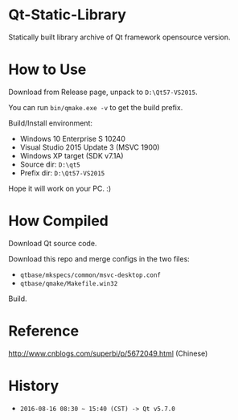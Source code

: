 ﻿# Qt-Static-Library
Statically built library archive of Qt framework opensource version.

How to Use
===
Download from Release page, unpack to `D:\Qt57-VS2015`.

You can run `bin/qmake.exe -v` to get the build prefix.

Build/Install environment:

* Windows 10 Enterprise S 10240
* Visual Studio 2015 Update 3 (MSVC 1900)
* Windows XP target (SDK v7.1A)
* Source dir: `D:\qt5`
* Prefix dir: `D:\Qt57-VS2015`

Hope it will work on your PC. :)

How Compiled
===
Download Qt source code.

Download this repo and merge configs in the two files:

* `qtbase/mkspecs/common/msvc-desktop.conf`
* `qtbase/qmake/Makefile.win32`

Build.

Reference
===
http://www.cnblogs.com/superbi/p/5672049.html (Chinese)

History
===
* `2016-08-16 08:30 ~ 15:40 (CST) -> Qt v5.7.0`